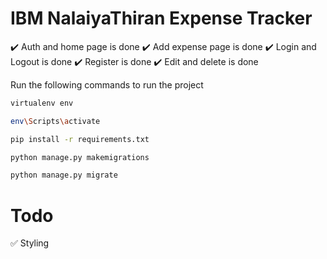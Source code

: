 # IBM NalaiyaThiran Expense Tracker
:heavy_check_mark: Auth and home page is done
:heavy_check_mark: Add expense page is done
:heavy_check_mark: Login and Logout is done
:heavy_check_mark: Register is done
:heavy_check_mark: Edit and delete is done


Run the following commands to run the project

```bash
virtualenv env

env\Scripts\activate

pip install -r requirements.txt

python manage.py makemigrations

python manage.py migrate

```

# Todo 

:white_check_mark: Styling 
